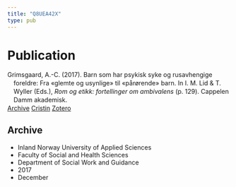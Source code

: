 ```yaml
---
title: "Q8UEA42X"
type: pub
---
```

<h1>Publication</h1>
<article id="csl-bib-container-Q8UEA42X" class="csl-bib-container">
  <div class="csl-bib-body" style="line-height: 1.35; padding-left: 1em; text-indent:-1em;">
  <div class="csl-entry">Grimsgaard, A.-C. (2017). Barn som har psykisk syke og rusavhengige foreldre: Fra &#xAB;glemte og usynlige&#xBB; til &#xAB;p&#xE5;r&#xF8;rende&#xBB; barn. In I. M. Lid &amp; T. Wyller (Eds.), <i>Rom og etikk: fortellinger om ambivalens</i> (p. 129). Cappelen Damm akademisk.</div>
</div>
  <div class="csl-bib-buttons">
    <a href="#taxonomy-article-Q8UEA42X" class="csl-bib-button">Archive</a>
    <a href alt="Cristin URL" class="csl-bib-button">Cristin</a>
    <a href alt="Zotero URL" class="csl-bib-button">Zotero</a>
  </div>
  <div id="csl-bib-meta-container-Q8UEA42X"></div>
</article>
<div id="csl-bib-meta-Q8UEA42X" class="csl-bib-meta">
  <article id="taxonomy-article-Q8UEA42X" class="taxonomy-article">
    <h1>Archive</h1>
    <ul>
      <li>Inland Norway University of Applied Sciences</li>
      <li>Faculty of Social and Health Sciences</li>
      <li>Department of Social Work and Guidance</li>
      <li>2017</li>
      <li>December</li>
    </ul>
  </article>
</div>
